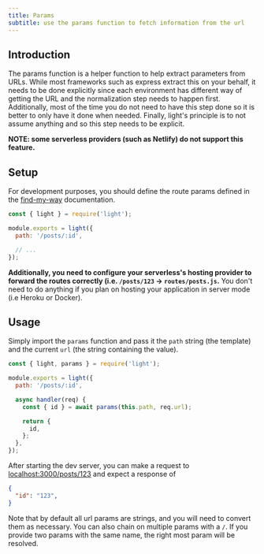 ```yaml
---
title: Params
subtitle: use the params function to fetch information from the url
---
```


## Introduction

The params function is a helper function to help extract parameters from URLs. While most frameworks such as express extract this on your behalf, it needs to be done explicitly since each environment has different way of getting the URL and the normalization step needs to happen first. Additionally, most of the time you do not need to have this step done so it is better to only have it done when needed. Finally, light's principle is to not assume anything and so this step needs to be explicit.

**NOTE: some serverless providers (such as Netlify) do not support this feature.**

## Setup

For development purposes, you should define the route params defined in the [find-my-way](https://github.com/delvedor/find-my-way) documentation.

```javascript
const { light } = require('light');

module.exports = light({
  path: '/posts/:id',

  // ...
});
```

**Additionally, you need to configure your serverless's hosting provider to forward the routes correctly (i.e. `/posts/123` -> `routes/posts.js`.** You don't need to do anything if you plan on hosting your application in server mode (i.e Heroku or Docker).

## Usage

Simply import the `params` function and pass it the `path` string (the template) and the current `url` (the string containing the value).

```javascript
const { light, params } = require('light');

module.exports = light({
  path: '/posts/:id',

  async handler(req) {
    const { id } = await params(this.path, req.url);

    return {
      id,
    };
  },
});
```

After starting the dev server, you can make a request to [localhost:3000/posts/123](http://localhost:3000/posts/123) and expect a response of

```json
{
  "id": "123",
}
```

Note that by default all url params are strings, and you will need to convert them as necessary. You can also chain on multiple params with a `/`. If you provide two params with the same name, the right most param will be resolved.
